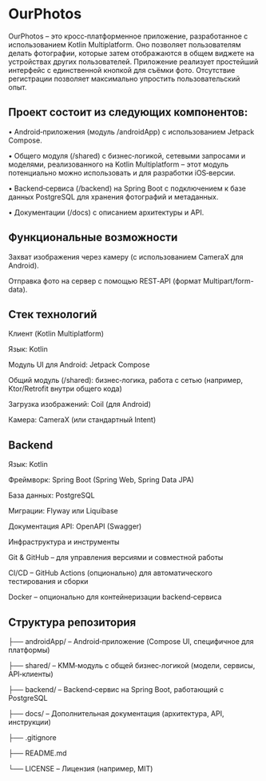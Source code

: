 # OurPhotos
OurPhotos – это кросс‑платформенное приложение, разработанное с использованием Kotlin Multiplatform. Оно позволяет пользователям делать фотографии, которые затем отображаются в общем виджете на устройствах других пользователей. Приложение реализует простейший интерфейс с единственной кнопкой для съёмки фото. Отсутствие регистрации позволяет максимально упростить пользовательский опыт.


## Проект состоит из следующих компонентов:

• Android‑приложения (модуль /androidApp) с использованием Jetpack Compose.

• Общего модуля (/shared) с бизнес‑логикой, сетевыми запросами и моделями, реализованного на Kotlin Multiplatform – этот модуль потенциально можно использовать и для разработки iOS‑версии.

• Backend‑сервиса (/backend) на Spring Boot с подключением к базе данных PostgreSQL для хранения фотографий и метаданных.

• Документации (/docs) с описанием архитектуры и API.


## Функциональные возможности
Захват изображения через камеру (с использованием CameraX для Android).

Отправка фото на сервер с помощью REST‑API (формат Multipart/form-data).

## Стек технологий
Клиент (Kotlin Multiplatform)

Язык: Kotlin

Модуль UI для Android: Jetpack Compose

Общий модуль (/shared): бизнес‑логика, работа с сетью (например, Ktor/Retrofit внутри общего кода)

Загрузка изображений: Coil (для Android)


Камера: CameraX (или стандартный Intent)

## Backend

Язык: Kotlin

Фреймворк: Spring Boot (Spring Web, Spring Data JPA)

База данных: PostgreSQL

Миграции: Flyway или Liquibase

Документация API: OpenAPI (Swagger)

Инфраструктура и инструменты

Git & GitHub – для управления версиями и совместной работы

CI/CD – GitHub Actions (опционально) для автоматического тестирования и сборки

Docker – опционально для контейнеризации backend‑сервиса

## Структура репозитория

├── androidApp/ – Android‑приложение (Compose UI, специфичное для платформы)

├── shared/ – KMM‑модуль с общей бизнес‑логикой (модели, сервисы, API‑клиенты)

├── backend/ – Backend‑сервис на Spring Boot, работающий с PostgreSQL

├── docs/ – Дополнительная документация (архитектура, API, инструкции)

├── .gitignore

├── README.md

└── LICENSE – Лицензия (например, MIT)

